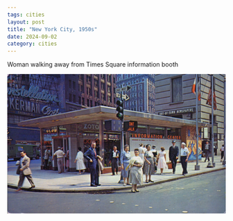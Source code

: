 ```yaml
---
tags: cities
layout: post
title: "New York City, 1950s"
date: 2024-09-02
category: cities
---
```


Woman walking away from Times Square information booth

![nyc-times-square-info.jpg](https://raw.githubusercontent.com/muneer78/muneer78.github.io/master/images/nyc-times-square-info.jpg)